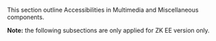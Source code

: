 This section outline Accessibilities in Multimedia and Miscellaneous
components.

**Note:** the following subsections are only applied for ZK EE version
only.
